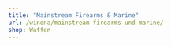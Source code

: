 ```yaml
---
title: "Mainstream Firearms & Marine"
url: /winona/mainstream-firearms-und-marine/
shop: Waffen
---
```

